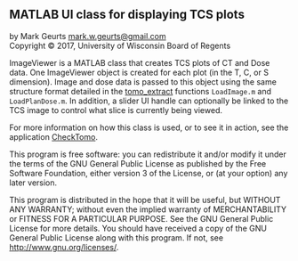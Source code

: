 ## MATLAB UI class for displaying TCS plots

by Mark Geurts <mark.w.geurts@gmail.com>
<br>Copyright &copy; 2017, University of Wisconsin Board of Regents

ImageViewer is a MATLAB class that creates TCS plots of CT and Dose data. One ImageViewer object is created for each plot (in the T, C, or S dimension). Image and dose data is passed to this object using the same structure format detailed in the [tomo_extract](https://github.com/mwgeurts/tomo_extract) functions `LoadImage.m` and  `LoadPlanDose.m`. In addition, a slider UI handle can optionally be linked to the TCS image to control what slice is currently being viewed.

For more information on how this class is used, or to see it in action, see the application [CheckTomo](https://github.com/mwgeurts/checktomo).

This program is free software: you can redistribute it and/or modify it  under the terms of the GNU General Public License as published by the   Free Software Foundation, either version 3 of the License, or (at your  option) any later version.

This program is distributed in the hope that it will be useful, but  WITHOUT ANY WARRANTY; without even the implied warranty of  MERCHANTABILITY or FITNESS FOR A PARTICULAR PURPOSE. See the GNU General  Public License for more details.  You should have received a copy of the GNU General Public License along  with this program. If not, see http://www.gnu.org/licenses/.
